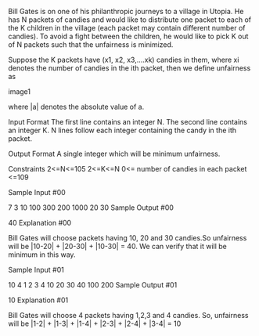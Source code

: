 Bill Gates is on one of his philanthropic journeys to a village in Utopia. He has N packets of candies and would like to distribute one packet to each of the K children in the village (each packet may contain different number of candies). To avoid a fight between the children, he would like to pick K out of N packets such that the unfairness is minimized.

Suppose the K packets have (x1, x2, x3,....xk) candies in them, where xi denotes the number of candies in the ith packet, then we define unfairness as

image1

where |a| denotes the absolute value of a.

Input Format 
The first line contains an integer N. 
The second line contains an integer K. 
N lines follow each integer containing the candy in the ith packet.

Output Format 
A single integer which will be minimum unfairness.

Constraints 
2<=N<=105 
2<=K<=N 
0<= number of candies in each packet <=109

Sample Input #00

7
3
10
100
300
200
1000
20
30
Sample Output #00

40
Explanation #00

Bill Gates will choose packets having 10, 20 and 30 candies.So unfairness will be |10-20| + |20-30| + |10-30| = 40. We can verify that it will be minimum in this way.

Sample Input #01

10
4
1
2
3
4
10
20
30
40
100
200
Sample Output #01

10
Explanation #01

Bill Gates will choose 4 packets having 1,2,3 and 4 candies. So, unfairness will be |1-2| + |1-3| + |1-4| + |2-3| + |2-4| + |3-4| = 10
